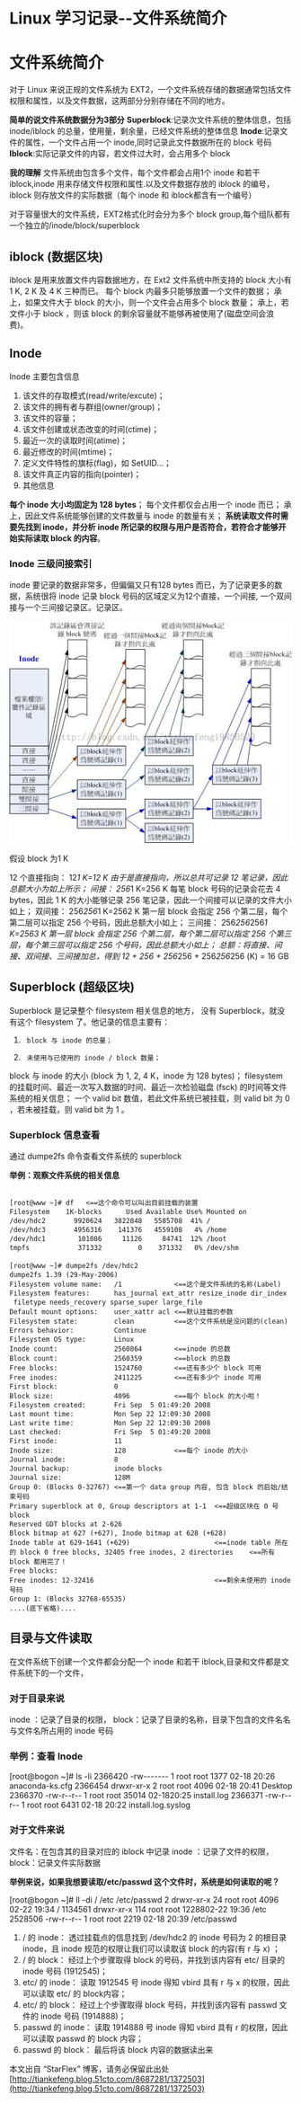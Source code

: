 # Linux 学习记录--文件系统简介

# 文件系统简介

对于 Linux 来说正规的文件系统为 EXT2，一个文件系统存储的数据通常包括文件权限和属性，以及文件数据，这两部分分别存储在不同的地方。
 
**简单的说文件系统数据分为3部分**
**Superblock**:记录次文件系统的整体信息，包括 inode/iblock 的总量，使用量，剩余量，已经文件系统的整体信息
**Inode**:记录文件的属性，一个文件占用一个 inode,同时记录此文件数据所在的 block 号码
**Iblock**:实际记录文件的内容，若文件过大时，会占用多个 block
 
**我的理解**
文件系统由包含多个文件，每个文件都会占用1个 inode 和若干 iblock,inode 用来存储文件权限和属性.以及文件数据存放的 iblock 的编号，iblock 则存放文件的实际数据（每个 inode 和 iblock都含有一个编号）
 
对于容量很大的文件系统，EXT2格式化时会分为多个 block group,每个组队都有一个独立的/inode/block/superblock
 
## iblock (数据区块)

iblock 是用来放置文件内容数据地方，在 Ext2 文件系统中所支持的 block 大小有 1 K, 2 K 及 4 K 三种而已。
每个 block 内最多只能够放置一个文件的数据；
承上，如果文件大于 block 的大小，则一个文件会占用多个 block 数量；
承上，若文件小于 block ，则该 block 的剩余容量就不能够再被使用了(磁盘空间会浪费)。

## Inode
Inode 主要包含信息
1. 该文件的存取模式(read/write/excute)；
2. 该文件的拥有者与群组(owner/group)； 
3. 该文件的容量； 
4. 该文件创建或状态改变的时间(ctime)； 
5. 最近一次的读取时间(atime)； 
6. 最近修改的时间(mtime)； 
7. 定义文件特性的旗标(flag)，如 SetUID...； 
8. 该文件真正内容的指向(pointer)；
9. 其他信息
 
**每个 inode 大小均固定为 128 bytes**； 
每个文件都仅会占用一个 inode 而已；
承上，因此文件系统能够创建的文件数量与 inode 的数量有关；
**系统读取文件时需要先找到 inode，并分析 inode 所记录的权限与用户是否符合，若符合才能够开始实际读取 block 的内容**。 

### Inode 三级间接索引
inode 要记录的数据非常多，但偏偏又只有128 bytes 而已，为了记录更多的数据，系统很将 inode 记录 block 号码的区域定义为12个直接，一个间接, 一个双间接与一个三间接记录区。记录区。

![](images/1.jpg)

假设 block 为1 K
 
12 个直接指向： 12*1 K=12 K
由于是直接指向，所以总共可记录 12 笔记录，因此总额大小为如上所示；
间接： 256*1 K=256 K
每笔 block 号码的记录会花去 4 bytes，因此 1 K 的大小能够记录 256 笔记录，因此一个间接可以记录的文件大小如上；
双间接： 256*256*1 K=2562 K
第一层 block 会指定 256 个第二层，每个第二层可以指定 256 个号码，因此总额大小如上；
三间接： 256*256*256*1 K=2563 K
第一层 block 会指定 256 个第二层，每个第二层可以指定 256 个第三层，每个第三层可以指定 256 个号码，因此总额大小如上；
总额：将直接、间接、双间接、三间接加总，得到 12 + 256 + 256*256 + 256*256*256 (K) = 16 GB 
 
## Superblock (超级区块)
Superblock 是记录整个 filesystem 相关信息的地方， 没有 Superblock，就没有这个 filesystem 了。他记录的信息主要有：
1.      block 与 inode 的总量； 
2.      未使用与已使用的 inode / block 数量；
block 与 inode 的大小 (block 为 1, 2, 4 K，inode 为 128 bytes)； 
filesystem 的挂载时间、最近一次写入数据的时间、最近一次检验磁盘 (fsck) 的时间等文件系统的相关信息；
一个 valid bit 数值，若此文件系统已被挂载，则 valid bit 为 0 ，若未被挂载，则 valid bit 为 1 。
### Superblock 信息查看
 
通过 dumpe2fs 命令查看文件系统的 superblock
 
**举例：观察文件系统的相关信息**

```

[root@www ~]# df   <==这个命令可以叫出目前挂载的装置
Filesystem    1K-blocks      Used Available Use% Mounted on
/dev/hdc2       9920624   3822848   5585708  41% /      
/dev/hdc3       4956316    141376   4559108   4% /home
/dev/hdc1        101086     11126     84741  12% /boot
tmpfs            371332         0    371332   0% /dev/shm

[root@www ~]# dumpe2fs /dev/hdc2
dumpe2fs 1.39 (29-May-2006)
Filesystem volume name:   /1             <==这个是文件系统的名称(Label)
Filesystem features:      has_journal ext_attr resize_inode dir_index 
 filetype needs_recovery sparse_super large_file
Default mount options:    user_xattr acl <==默认挂载的参数
Filesystem state:         clean          <==这个文件系统是没问题的(clean)
Errors behavior:          Continue
Filesystem OS type:       Linux
Inode count:              2560864        <==inode 的总数
Block count:              2560359        <==block 的总数
Free blocks:              1524760        <==还有多少个 block 可用
Free inodes:              2411225        <==还有多少个 inode 可用
First block:              0
Block size:               4096           <==每个 block 的大小啦！
Filesystem created:       Fri Sep  5 01:49:20 2008
Last mount time:          Mon Sep 22 12:09:30 2008
Last write time:          Mon Sep 22 12:09:30 2008
Last checked:             Fri Sep  5 01:49:20 2008
First inode:              11
Inode size:               128            <==每个 inode 的大小
Journal inode:            8             
Journal backup:           inode blocks
Journal size:             128M
Group 0: (Blocks 0-32767) <==第一个 data group 内容, 包含 block 的启始/结束号码
Primary superblock at 0, Group descriptors at 1-1  <==超级区块在 0 号 block
Reserved GDT blocks at 2-626
Block bitmap at 627 (+627), Inode bitmap at 628 (+628)
Inode table at 629-1641 (+629)                     <==inode table 所在的 block 0 free blocks, 32405 free inodes, 2 directories    <==所有 block 都用完了！
Free blocks:
Free inodes: 12-32416                              <==剩余未使用的 inode 号码
Group 1: (Blocks 32768-65535)
....(底下省略)....
```

## 目录与文件读取

在文件系统下创建一个文件都会分配一个 inode 和若干 iblock,目录和文件都是文件系统下的一个文件，

### 对于目录来说
inode ：记录了目录的权限，
block：记录了目录的名称，目录下包含的文件名名与文件名所占用的 inode 号码
 
### 举例：查看 Inode
[root@bogon ~]# ls -li
2366420 -rw------- 1 root root  1377 02-18 20:26 anaconda-ks.cfg
2366454 drwxr-xr-x 2 root root  4096 02-18 20:41 Desktop
2366370 -rw-r--r-- 1 root root 35014 02-1820:25 install.log
2366371 -rw-r--r-- 1 root root  6431 02-18 20:22 install.log.syslog
 
### 对于文件来说
文件名：在包含其的目录对应的 iblock 中记录
inode ：记录了文件的权限，
block：记录文件实际数据
 
 
**举例来说，如果我想要读取/etc/passwd 这个文件时，系统是如何读取的呢？**
 
[root@bogon ~]# ll -di / /etc /etc/passwd
     2 drwxr-xr-x  24 root root  4096 02-22 19:34 /
1134561 drwxr-xr-x 114 root root 1228802-22 19:36 /etc
2528506 -rw-r--r--   1 root root 2219 02-18 20:39 /etc/passwd
 
1. / 的 inode：
透过挂载点的信息找到 /dev/hdc2 的 inode 号码为 2 的根目录 inode，且 inode 规范的权限让我们可以读取该 block 的内容(有 r 与 x) ；
2. / 的 block：
经过上个步骤取得 block 的号码，并找到该内容有 etc/ 目录的 inode 号码 (1912545)；
3. etc/ 的 inode：
读取 1912545 号 inode 得知 vbird 具有 r 与 x 的权限，因此可以读取 etc/ 的 block内容；
4. etc/ 的 block：
经过上个步骤取得 block 号码，并找到该内容有 passwd 文件的 inode 号码 (1914888)；
5. passwd 的 inode：
读取 1914888 号 inode 得知 vbird 具有 r 的权限，因此可以读取 passwd 的 block 内容；
6. passwd 的 block：
最后将该 block 内容的数据读出来

本文出自 “StarFlex” 博客，请务必保留此出处[http://tiankefeng.blog.51cto.com/8687281/1372503](http://tiankefeng.blog.51cto.com/8687281/1372503)
 